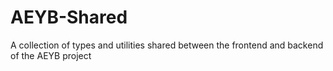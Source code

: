 # AEYB-Shared
A collection of types and utilities shared between the frontend and backend of the AEYB project

